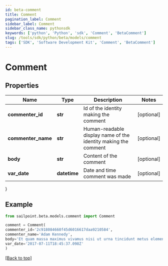 ```yaml
---
id: beta-comment
title: Comment
pagination_label: Comment
sidebar_label: Comment
sidebar_class_name: pythonsdk
keywords: ['python', 'Python', 'sdk', 'Comment', 'BetaComment'] 
slug: /tools/sdk/python/beta/models/comment
tags: ['SDK', 'Software Development Kit', 'Comment', 'BetaComment']
---
```


# Comment


## Properties

Name | Type | Description | Notes
------------ | ------------- | ------------- | -------------
**commenter_id** | **str** | Id of the identity making the comment | [optional] 
**commenter_name** | **str** | Human-readable display name of the identity making the comment | [optional] 
**body** | **str** | Content of the comment | [optional] 
**var_date** | **datetime** | Date and time comment was made | [optional] 
}

## Example

```python
from sailpoint.beta.models.comment import Comment

comment = Comment(
commenter_id='2c918084660f45d6016617daa9210584',
commenter_name='Adam Kennedy',
body='Et quam massa maximus vivamus nisi ut urna tincidunt metus elementum erat.',
var_date='2017-07-11T18:45:37.098Z'
)

```
[[Back to top]](#) 

